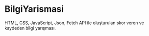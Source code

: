 # BilgiYarismasi
HTML, CSS, JavaScript, Json, Fetch API ile oluşturulan skor veren ve kaydeden bilgi yarışması.
